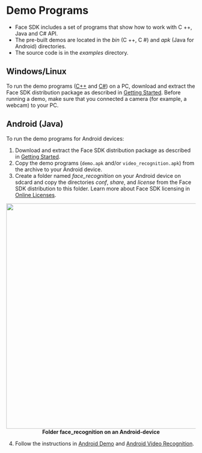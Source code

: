 # Demo Programs

* Face SDK includes a set of programs that show how to work with C ++, Java and C# API.  
* The pre-built demos are located in the *bin* (C ++, C #) and *apk* (Java for Android) directories.  
* The source code is in the *examples* directory.

## Windows/Linux

To run the demo programs ([C++](cpp) and [C#](csharp)) on a PC, download and extract the Face SDK distribution package as described in [Getting Started](../getting_started.md). Before running a demo, make sure that you connected a camera (for example, a webcam) to your PC.

## Android (Java)

To run the demo programs for Android devices:

1. Download and extract the Face SDK distribution package as described in [Getting Started](../getting_started.md).
2. Copy the demo programs (`demo.apk` and/or `video_recognition.apk`) from the archive to your Android device.
3. Create a folder named *face_recognition* on your Android device on sdcard and copy the directories *conf*, *share*, and *license* from the Face SDK distribution to this folder. Learn more about Face SDK licensing in [Online Licenses](../licenses.md#online-licenses).

<p align="center">
<img width="600" src="../img/android_folders.png"><br>
<b>Folder face_recognition on an Android-device</b>
</p>

4. Follow the instructions in [Android Demo](java/demo.md) and [Android Video Recognition](java/video_recognition_demo.md).
